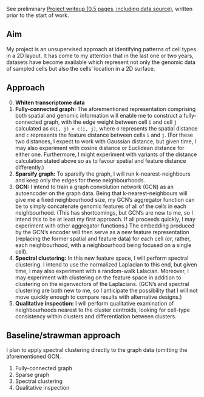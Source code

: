 See preliminary [Project writeup (0.5 pages, including data source)](https://www.overleaf.com/project/5cb7a3821f07a5705c5aa3ae), written prior to the start of work.

## Aim

My project is an unsupervised approach at identifying patterns of cell types in a 2D layout. It has come to my attention that in the last one or two years, datasets have become available which represent not only the genomic data of sampled cells but also the cells’ location in a 2D surface.

## Approach

0. **Whiten transcriptome data**
1. **Fully-connected graph:** The aforementioned representation comprising both spatial and genomic information will enable me to construct a fully-connected graph, with the edge weight between cell `i` and cell `j` calculated as `d(i, j) × c(i, j)`, where `d` represents the spatial distance and `c` represents the feature distance between cells `i` and `j`. (For these two distances, I expect to work with Gaussian distance, but given time, I may also experiment with cosine distance or Euclidean distance for either one. Furthermore, I might experiment with variants of the distance calculation stated above so as to favour spatial and feature distance differently.)
2. **Sparsify graph:** To sparsify the graph, I will run k-nearest-neighbours and keep only the edges for these neighbourhoods.
3. **GCN:** I intend to train a graph convolution network (GCN) as an autoencoder on the graph data. Being that k-nearest-neighbours will give me a fixed neighbourhood size, my GCN’s aggregator function can be to simply concatenate genomic features of all of the cells in each neighbourhood. (This has shortcomings, but GCN’s are new to me, so I intend this to be at least my first approach. If all proceeds quickly, I may experiment with other aggregator functions.) The embedding produced by the GCN’s encoder will then serve as a new feature representation (replacing the former spatial and feature data) for each cell (or, rather, each neighbourhood, with a neighbourhood being focused on a single cell).
4. **Spectral clustering:** In this new feature space, I will perform spectral clustering. I intend to use the normalized Laplacian to this end, but given time, I may also experiment with a random-walk Lalacian. Moreover, I may experiment with clustering on the feature space in addition to clustering on the eigenvectors of the Laplacians. (GCN’s and spectral clustering are both new to me, so I anticipate the possibility that I will not move quickly enough to compare results with alternative designs.)
5. **Qualitative inspection:** I will perform qualitative examination of neighbourhoods nearest to the cluster centroids, looking for cell-type consistency within clusters and differentiation between clusters.

## Baseline/strawman approach

I plan to apply spectral clustering directly to the graph data (omitting the aforementioned GCN.

1. Fully-connected graph
2. Sparse graph
3. Spectral clustering
4. Qualitative inspection

